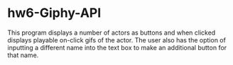 # hw6-Giphy-API

This program displays a number of actors as buttons and when clicked displays playable on-click gifs of the actor.
The user also has the option of inputting a different name into the text box to make an additional button for that name.